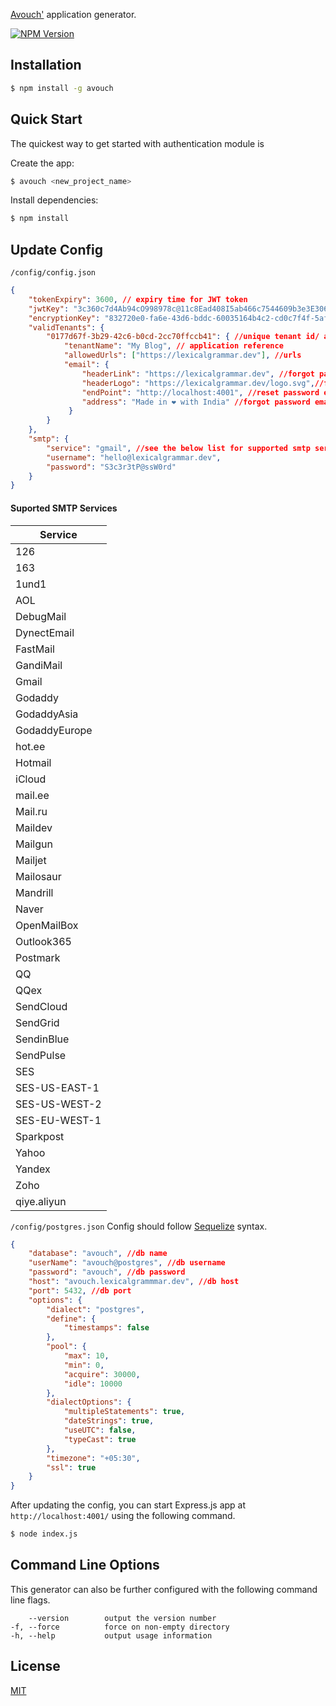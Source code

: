 
[Avouch'](https://github.com/arunkumarpalaniappan/avouch) application generator.

[![NPM Version][npm-image]][npm-url]

## Installation

```sh
$ npm install -g avouch
```

## Quick Start

The quickest way to get started with authentication module is

Create the app:

```bash
$ avouch <new_project_name>
```

Install dependencies:

```bash
$ npm install
```
## Update Config
```/config/config.json```

```json
{
    "tokenExpiry": 3600, // expiry time for JWT token
    "jwtKey": "3c360c7d4Ab94cO998978c@11c8Ead408I5ab466c7544609b3e3E306aace7e03",
    "encryptionKey": "832720e0-fa6e-43d6-bddc-60035164b4c2-cd0c7f4f-5af2-4dc0-a789-501254e7e528",
    "validTenants": {
        "0177d67f-3b29-42c6-b0cd-2cc70ffccb41": { //unique tenant id/ application ID
            "tenantName": "My Blog", // application reference
            "allowedUrls": ["https://lexicalgrammar.dev"], //urls
            "email": {
                "headerLink": "https://lexicalgrammar.dev", //forgot password email header
                "headerLogo": "https://lexicalgrammar.dev/logo.svg",//forgot password email header logo
                "endPoint": "http://localhost:4001", //reset password email domain name
                "address": "Made in ❤ with India" //forgot password email footer
             }
        }
    },
    "smtp": {
        "service": "gmail", //see the below list for supported smtp services
        "username": "hello@lexicalgrammar.dev",
        "password": "S3c3r3tP@ssW0rd"
    }
}
```

#### Suported SMTP Services

| Service        |
|-----------------|
| 126           |
| 163           |
| 1und1         |
| AOL           |
| DebugMail     |
| DynectEmail   |
| FastMail      |
| GandiMail     |
| Gmail         |
| Godaddy       |
| GodaddyAsia   |
| GodaddyEurope |
| hot.ee        |
| Hotmail       |
| iCloud        |
| mail.ee       |
| Mail.ru       |
| Maildev       |
| Mailgun       |
| Mailjet       |
| Mailosaur     |
| Mandrill      |
| Naver         |
| OpenMailBox   |
| Outlook365    |
| Postmark      |
| QQ            |
| QQex          |
| SendCloud     |
| SendGrid      |
| SendinBlue    |
| SendPulse     |
| SES           |
| SES-US-EAST-1 |
| SES-US-WEST-2 |
| SES-EU-WEST-1 |
| Sparkpost     |
| Yahoo         |
| Yandex        |
| Zoho          |
| qiye.aliyun   |


```/config/postgres.json```
Config should follow [Sequelize](https://sequelize.org/) syntax.
```json
{
    "database": "avouch", //db name
    "userName": "avouch@postgres", //db username
    "password": "avouch", //db password
    "host": "avouch.lexicalgrammmar.dev", //db host
    "port": 5432, //db port
    "options": {
        "dialect": "postgres",
        "define": {
            "timestamps": false
        },
        "pool": {
            "max": 10,
            "min": 0,
            "acquire": 30000,
            "idle": 10000
        },
        "dialectOptions": {
            "multipleStatements": true,
            "dateStrings": true,
            "useUTC": false,
            "typeCast": true
        },
        "timezone": "+05:30",
        "ssl": true
    }
}
```

After updating the config, you can start Express.js app at `http://localhost:4001/` using the following command.

```bash
$ node index.js
```

## Command Line Options

This generator can also be further configured with the following command line flags.

        --version        output the version number
    -f, --force          force on non-empty directory
    -h, --help           output usage information

## License

[MIT](LICENSE)

[npm-image]: https://img.shields.io/npm/v/avouch.svg
[npm-url]: https://npmjs.org/package/avouch
